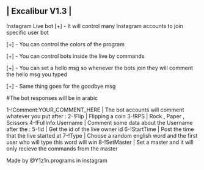 | Excalibur V1.3 |
-------------------
Instagram Live bot
[+] - It will control many Instagram accounts to join specific user bot

[+] - You can control the colors of the program

[+] - You can control bots inside the live by commands

[+] - You can set a hello msg so whenever the bots join they will comment the hello msg you typed

[+] - Same thing goes for the goodbye msg

#The bot responses will be in arabic

1-!Comment:YOUR_COMMENT_HERE | The bot accounts will comment whatever you put after : 
2-!Flip | Flipping a coin
3-!RPS | Rock , Paper , Scissors
4-!FullInfo:Username | Comment some data about the Username after the :
5-!Id | Get the id of the live owner id
6-!StartTime | Post the time that the live started at
7-!Type | Choose a random english word and the first user who will type this word will win
8-!SetMaster | Set a master and it will only recieve the commands from the master

Made by @Y1z1n.programs in instagram
